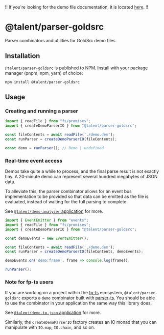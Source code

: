 ‼️  If you're looking for the demo file documentation, it is located [here](docs/demo-structure.md). ‼️

# @talent/parser-goldsrc

Parser combinators and utilities for GoldSrc demo files.

## Installation

`@talent/parser-goldsrc` is published to NPM. Install with your package manager (pnpm, npm, yarn) of choice:
```
npm install @talent/parser-goldsrc
```

## Usage

### Creating and running a parser

```ts
import { readFile } from "fs/promises";
import { createDemoParserIO } from "@talent/parser-goldsrc";

const fileContents = await readFile('./demo.dem');
const runParser = createDemoParserIO(fileContents);

const demo = runParser(); // Demo | undefined
```

### Real-time event access

Demos take quite a while to process, and the final parse result is not exactly tiny. A 20-minute demo can represent several hundred megabytes of JSON data.

To alleviate this, the parser combinator allows for an event bus implementation to be provided so that data can be emitted as the file is evaluated, instead of waiting for the full parsing to complete.

See [`@talent/demo-analyzer` application](../../apps/demo-analyzer/src/index.ts) for more.

```ts
import { EventEmitter } from "events";
import { readFile } from "fs/promises";
import { createDemoParserIO } from "@talent/parser-goldsrc";

const demoEvents = new EventEmitter();

const fileContents = await readFile('./demo.dem');
const runParser = createDemoParserIO(fileContents, demoEvents);

demoEvents.on('demo:frame', frame => console.log(frame));

runParser();
```

### Note for fp-ts users

If you are working on a project within the [fp-ts](https://github.com/gcanti/fp-ts) ecosystem, `@talent/parser-goldsrc` exports a `demo` combinator built with [parser-ts](https://github.com/gcanti/parser-ts). You should be able to use the combinator in your application the same way this library does.

See [`@talent/demo-to-json` application](../../apps/demo-to-json/src/index.ts) for more.

Similarly, the `createDemoParserIO` factory creates an IO monad that you can manipulate with `IO.map`, `IO.chain`, and so on.
